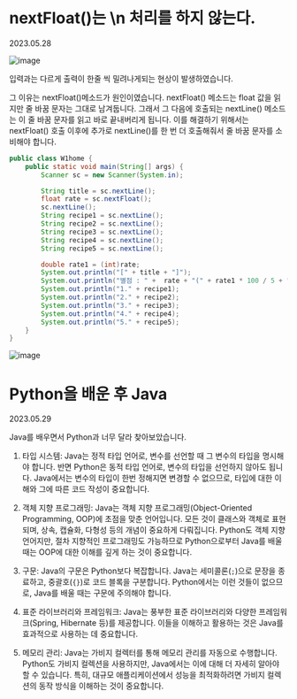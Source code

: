 # nextFloat()는 \n 처리를 하지 않는다.
2023.05.28

![image](https://github.com/littleduck1219/TIL/assets/107936957/eda0e4d6-2dff-4b14-96c7-262c83a9fb09)
<p>
입력과는 다르게 출력이 한줄 씩 밀려나게되는 현상이 발생하였습니다.

그 이유는 nextFloat()메소드가 원인이였습니다. nextFloat() 메소드는 float 값을 읽지만 줄 바꿈 문자는 그대로 남겨둡니다. 그래서 그 다음에 호출되는 nextLine() 메소드는 이 줄 바꿈 문자를 읽고 바로 끝내버리게 됩니다. 이를 해결하기 위해서는 nextFloat() 호출 이후에 추가로 nextLine()를 한 번 더 호출해줘서 줄 바꿈 문자를 소비해야 합니다.
</p>

```java
public class W1home {
    public static void main(String[] args) {
        Scanner sc = new Scanner(System.in);

        String title = sc.nextLine();
        float rate = sc.nextFloat();
        sc.nextLine();
        String recipe1 = sc.nextLine();
        String recipe2 = sc.nextLine();
        String recipe3 = sc.nextLine();
        String recipe4 = sc.nextLine();
        String recipe5 = sc.nextLine();

        double rate1 = (int)rate;
        System.out.println("[" + title + "]");
        System.out.println("별점 : " +  rate + "(" + rate1 * 100 / 5 + "%)");
        System.out.println("1." + recipe1);
        System.out.println("2." + recipe2);
        System.out.println("3." + recipe3);
        System.out.println("4." + recipe4);
        System.out.println("5." + recipe5);
    }
}
```
![image](https://github.com/littleduck1219/TIL/assets/107936957/c02d6c02-08ba-460f-934c-8346090b6aa9)


# Python을 배운 후 Java
2023.05.29

Java를 배우면서 Python과 너무 달라 찾아보았습니다.

1. 타입 시스템: Java는 정적 타입 언어로, 변수를 선언할 때 그 변수의 타입을 명시해야 합니다. 반면 Python은 동적 타입 언어로, 변수의 타입을 선언하지 않아도 됩니다. Java에서는 변수의 타입이 한번 정해지면 변경할 수 없으므로, 타입에 대한 이해와 그에 따른 코드 작성이 중요합니다.

2. 객체 지향 프로그래밍: Java는 객체 지향 프로그래밍(Object-Oriented Programming, OOP)에 초점을 맞춘 언어입니다. 모든 것이 클래스와 객체로 표현되며, 상속, 캡슐화, 다형성 등의 개념이 중요하게 다뤄집니다. Python도 객체 지향 언어지만, 절차 지향적인 프로그래밍도 가능하므로 Python으로부터 Java를 배울 때는 OOP에 대한 이해를 깊게 하는 것이 중요합니다.

3. 구문: Java의 구문은 Python보다 복잡합니다. Java는 세미콜론(`;`)으로 문장을 종료하고, 중괄호(`{}`)로 코드 블록을 구분합니다. Python에서는 이런 것들이 없으므로, Java를 배울 때는 구문에 주의해야 합니다.

4. 표준 라이브러리와 프레임워크: Java는 풍부한 표준 라이브러리와 다양한 프레임워크(Spring, Hibernate 등)를 제공합니다. 이들을 이해하고 활용하는 것은 Java를 효과적으로 사용하는 데 중요합니다.

5. 메모리 관리: Java는 가비지 컬렉터를 통해 메모리 관리를 자동으로 수행합니다. Python도 가비지 컬렉션을 사용하지만, Java에서는 이에 대해 더 자세히 알아야 할 수 있습니다. 특히, 대규모 애플리케이션에서 성능을 최적화하려면 가비지 컬렉션의 동작 방식을 이해하는 것이 중요합니다.

